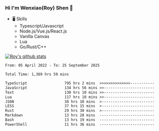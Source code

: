 ### Hi I'm Wenxiao(Roy) Shen 👋
- 🖥 Skills
  - Typescript/Javascript
  - Node.js/Vue.js/React.js
  - Vanilla Canvas
  - Lua
  - Go/Rust/C++

[![Roy's github stats](https://github-readme-stats.vercel.app/api?username=RoyShen12&show_icons=true&theme=radical&hide=prs,contribs)](https://github.com/anuraghazra/github-readme-stats)
<!--START_SECTION:waka-->

```txt
From: 05 April 2022 - To: 25 September 2025

Total Time: 1,369 hrs 59 mins

TypeScript                 795 hrs 2 mins  >>>>>>>>>>>>>>-----------   57.55 %
JavaScript                 134 hrs 56 mins >>-----------------------   09.77 %
Text                       130 hrs 10 mins >>-----------------------   09.42 %
Lua                        117 hrs 10 mins >>-----------------------   08.48 %
JSON                       38 hrs 10 mins  >------------------------   02.76 %
LESS                       37 hrs 15 mins  >------------------------   02.70 %
Rust                       29 hrs 30 mins  >------------------------   02.14 %
Markdown                   13 hrs 28 mins  -------------------------   00.98 %
Bash                       13 hrs 19 mins  -------------------------   00.96 %
PowerShell                 11 hrs 36 mins  -------------------------   00.84 %
```

<!--END_SECTION:waka-->
